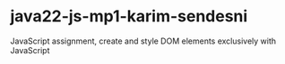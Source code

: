 # java22-js-mp1-karim-sendesni
JavaScript assignment, create and style DOM elements exclusively with JavaScript
